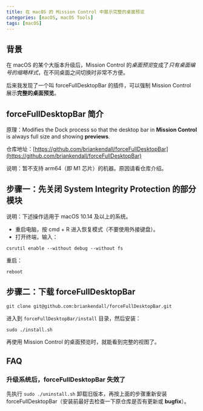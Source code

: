 ```yaml
---
title: 在 macOS 的 Mission Control 中展示完整的桌面预览
categories: [macOS, macOS Tools]
tags: [macOS]
---
```


## 背景

在 macOS 的某个大版本升级后，Mission Control 的*桌面预览*变成了*只有桌面编号的缩略样式*，在不同桌面之间切换时非常不方便。  

后来我发现了一个叫 forceFullDesktopBar 的插件，可以强制 Mission Control 展示**完整的桌面预览**。

## forceFullDesktopBar 简介

原理：Modifies the Dock process so that the desktop bar in **Mission Control** is always full size and showing **previews**.  

仓库地址：[https://github.com/briankendall/forceFullDesktopBar](https://github.com/briankendall/forceFullDesktopBar)  

说明：暂不支持 arm64（即 M1 芯片）的机器。原因请看仓库介绍。

## 步骤一：先关闭 System Integrity Protection 的部分模块

说明：下述操作适用于 macOS 10.14 及以上的系统。

- 重启电脑，按 cmd + R 进入恢复模式（不要使用外接键盘）。
- 打开终端，输入：

```
csrutil enable --without debug --without fs
```

重启：

```
reboot
```

## 步骤二：下载 forceFullDesktopBar

```
git clone git@github.com:briankendall/forceFullDesktopBar.git
```

进入到 `forceFullDesktopBar/install` 目录，然后安装：

```
sudo ./install.sh
```

再使用 Mission Control 的桌面预览时，就能看到完整的视图了。

## FAQ

### 升级系统后，forceFullDesktopBar 失效了

先执行 `sudo ./uninstall.sh` 卸载旧版本，再按上面的步骤重新安装 forceFullDesktopBar（安装前最好去检查一下原仓库是否有更新或 **bugfix**）。
